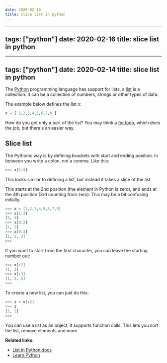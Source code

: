 ```yaml
---
date: 2020-02-16
title: slice list in python
---
```

---
tags: ["python"]
date: 2020-02-16
title: slice list in python
---
---
tags: ["python"]
date: 2020-02-14
title: slice list in python
---
The <a href="https://python.org">Python</a> programming language has support for lists, a <a href="https://pythonspot.com/python-lists/">list</a> is a collection. It can be a collection of numbers, strings or other types of data.

The example below defines the list x:

```python
x = [ 1,2,3,4,5,6,7,8 ]
```
How do you get only a part of the list?
You may think a <a href="https://pythonbasics.org/for-loops/">for loop</a>, which does the job, but there's an easier way.

## Slice list

The Pythonic way is by defining brackets with start and ending position.
In between you write a colon, not a comma. Like this:

```python
>>> x[1:3]
```

This looks similar to defining a list, but instead it takes a slice of the list.

This starts at the 2nd position (the element in Python is zero), and ends at the 4th position (3rd counting from zero). This may be a bit confusing initially.

```python
>>> x = [1,2,3,4,5,6,7,8]
>>> x[1:3]
[2, 3]
>>> x[0:2]
[1, 2]
>>> x[0:3]
[1, 2, 3]
>>> 
```

If you want to start from the first character, you can leave the starting number out:

```python
>>> x[:2]
[1, 2]
>>> x[:3]
[1, 2, 3]
>>> 
```

To create a new list, you can just do this:

```python
>>> z = x[:2]
>>> z
[1, 2]
>>> 
```

You can use a list as an object, it supports function calls. This lets you sort the list, remove elements and more.

**Related links:**
* <a href="https://docs.python.org/3.8/tutorial/datastructures.html">List in Python docs</a>
* <a href="https://pythonbasics.org">Learn Python</a>


